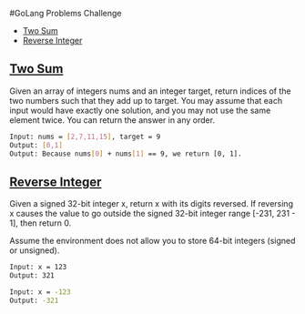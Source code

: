 #GoLang Problems Challenge

- [Two Sum](https://github.com/alibugrat/go-problems-challenge/blob/main/README.md#L9)
- [Reverse Integer](https://github.com/alibugrat/go-problems-challenge/blob/main/README.md#L19)


## [Two Sum](https://github.com/alibugrat/go-problems-challenge/blob/main/challenges/twoSum.go)

Given an array of integers nums and an integer target, return indices of the two numbers such that they add up to target. You may assume that each input would have exactly one solution, and you may not use the same element twice. You can return the answer in any order.

```sh
Input: nums = [2,7,11,15], target = 9
Output: [0,1]
Output: Because nums[0] + nums[1] == 9, we return [0, 1].
```

## [Reverse Integer](https://github.com/alibugrat/go-problems-challenge/blob/main/challenges/reverseInt.go)

Given a signed 32-bit integer x, return x with its digits reversed. If reversing x causes the value to go outside the signed 32-bit integer range [-231, 231 - 1], then return 0.

Assume the environment does not allow you to store 64-bit integers (signed or unsigned).

```sh
Input: x = 123
Output: 321

Input: x = -123
Output: -321
```
